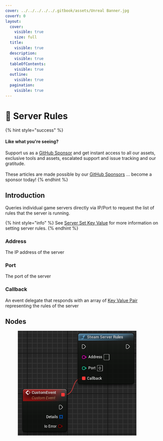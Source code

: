 ```yaml
---
cover: ../../../../../.gitbook/assets/Unreal Banner.jpg
coverY: 0
layout:
  cover:
    visible: true
    size: full
  title:
    visible: true
  description:
    visible: true
  tableOfContents:
    visible: true
  outline:
    visible: true
  pagination:
    visible: true
---
```


# 🔵 Server Rules



{% hint style="success" %}
#### Like what you're seeing?

Support us as a [GitHub Sponsor](../../../../../become-a-sponsor/) and get instant access to all our assets, exclusive tools and assets, escalated support and issue tracking and our gratitude.\
\
These articles are made possible by our [GitHub Sponsors](../../../../../become-a-sponsor/) ... become a sponsor today!
{% endhint %}

## Introduction

Queries individual game servers directly via IP/Port to request the list of rules that the server is running.

{% hint style="info" %}
See [Server Set Key Value](../set-key-value.md) for more information on setting server rules.
{% endhint %}

### Address

The IP address of the server

### Port

The port of the server

### Callback

An event delegate that responds with an array of [Key Value Pair](../../types/key-value-pair.md) representing the rules of the server

## Nodes

<figure><img src="../../../../../.gitbook/assets/image (263).png" alt=""><figcaption></figcaption></figure>
